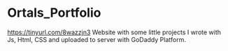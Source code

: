 # Ortals_Portfolio
https://tinyurl.com/8wazzjn3 
Website with some little projects I wrote with Js, Html, CSS and uploaded to server with GoDaddy Platform.
